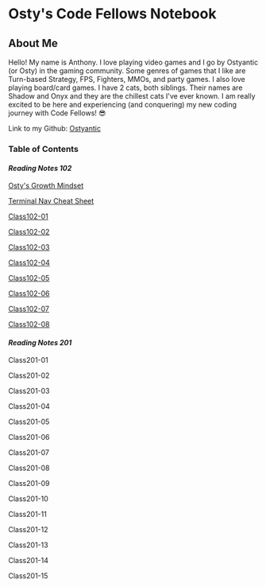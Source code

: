 # **Osty's Code Fellows Notebook**

## About Me

Hello! My name is Anthony. I love playing video games and I go by Ostyantic (or Osty) in the gaming community. Some genres of games that I like are Turn-based Strategy, FPS, Fighters, MMOs, and party games. I also love playing board/card games. I have 2 cats, both siblings. Their names are Shadow and Onyx and they are the chillest cats I've ever known.  I am really excited to be here and experiencing (and conquering) my new coding journey with Code Fellows! :sunglasses:

Link to my Github: [Ostyantic](https://github.com/Ostyantic)

### Table of Contents

#### ***Reading Notes 102***

[Osty's Growth Mindset](GrowthMindset.md)

[Terminal Nav Cheat Sheet](TerminalCheatSheet.md)

[Class102-01](Class01.md)

[Class102-02](Class02.md)

[Class102-03](Class03.md)

[Class102-04](Class04.md)

[Class102-05](Class05.md)

[Class102-06](Class06.md)

[Class102-07](Class07.md)

[Class102-08](Class08.md)

#### ***Reading Notes 201***

Class201-01

Class201-02

Class201-03

Class201-04

Class201-05

Class201-06

Class201-07

Class201-08

Class201-09

Class201-10

Class201-11

Class201-12

Class201-13

Class201-14

Class201-15
